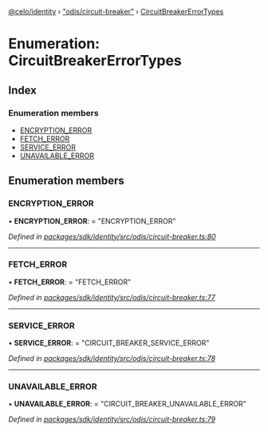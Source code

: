 [@celo/identity](../README.md) › ["odis/circuit-breaker"](../modules/_odis_circuit_breaker_.md) › [CircuitBreakerErrorTypes](_odis_circuit_breaker_.circuitbreakererrortypes.md)

# Enumeration: CircuitBreakerErrorTypes

## Index

### Enumeration members

* [ENCRYPTION_ERROR](_odis_circuit_breaker_.circuitbreakererrortypes.md#encryption_error)
* [FETCH_ERROR](_odis_circuit_breaker_.circuitbreakererrortypes.md#fetch_error)
* [SERVICE_ERROR](_odis_circuit_breaker_.circuitbreakererrortypes.md#service_error)
* [UNAVAILABLE_ERROR](_odis_circuit_breaker_.circuitbreakererrortypes.md#unavailable_error)

## Enumeration members

###  ENCRYPTION_ERROR

• **ENCRYPTION_ERROR**: = "ENCRYPTION_ERROR"

*Defined in [packages/sdk/identity/src/odis/circuit-breaker.ts:80](https://github.com/celo-org/celo-monorepo/blob/master/packages/sdk/identity/src/odis/circuit-breaker.ts#L80)*

___

###  FETCH_ERROR

• **FETCH_ERROR**: = "FETCH_ERROR"

*Defined in [packages/sdk/identity/src/odis/circuit-breaker.ts:77](https://github.com/celo-org/celo-monorepo/blob/master/packages/sdk/identity/src/odis/circuit-breaker.ts#L77)*

___

###  SERVICE_ERROR

• **SERVICE_ERROR**: = "CIRCUIT_BREAKER_SERVICE_ERROR"

*Defined in [packages/sdk/identity/src/odis/circuit-breaker.ts:78](https://github.com/celo-org/celo-monorepo/blob/master/packages/sdk/identity/src/odis/circuit-breaker.ts#L78)*

___

###  UNAVAILABLE_ERROR

• **UNAVAILABLE_ERROR**: = "CIRCUIT_BREAKER_UNAVAILABLE_ERROR"

*Defined in [packages/sdk/identity/src/odis/circuit-breaker.ts:79](https://github.com/celo-org/celo-monorepo/blob/master/packages/sdk/identity/src/odis/circuit-breaker.ts#L79)*
